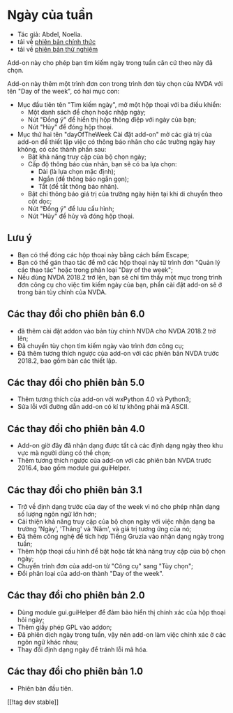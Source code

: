 # Ngày của tuần #

*	 Tác giả: Abdel, Noelia.
*	 tải về [phiên bản chính thức][1]
*	 tải về [phiên bản thử nghiệm][2]

Add-on này cho phép bạn tìm kiếm ngày trong tuần căn cứ theo này đã chọn.

Add-on này thêm một trình đơn con trong trình đơn tùy chọn của NVDA với tên
"Day of the week", có hai mục con:


*	Mục đầu tiên tên "Tìm kiếm ngày", mở một hộp thoại với ba điều khiển:
	*	Một danh sách để chọn hoặc nhập ngày;
	*	Nút "Đồng ý" để hiển thị hộp thông điệp với ngày của bạn;
	*	Nút "Hủy" để đóng hộp thoại.
*	Mục thứ hai tên "dayOfTheWeek Cài đặt add-on" mở các giá trị của add-on để thiết lập việc có thông báo nhãn cho các trường ngày hay không, có các thành phần sau:
	*	Bật khả năng truy cập của bộ chọn ngày;
	*	Cấp độ thông báo của nhãn, bạn sẽ có ba lựa chọn:
		*	Dài (là lựa chọn mặc định);
		*	Ngắn (để thông báo ngắn gọn);
		*	Tắt (để tắt thông báo nhãn).
	*	Bật chỉ thông báo giá trị của trường ngày hiện tại khi di chuyển theo cột dọc;
	*	Nút "Đồng ý" để lưu cấu hình;
	*	Nút "Hủy" để hủy và đóng hộp thoại.

## Lưu ý ##

*	 Bạn có thể đóng các hộp thoại này bằng cách bấm Escape;
*	 Bạn có thể gán thao tác để mở các hộp thoại này từ trình đơn "Quản lý các
   thao tác" hoặc trong phân loại "Day of the week";
*	 Nếu dùng NVDA 2018.2 trở lên, bạn sẽ chỉ tìm thấy một mục trong trình đơn
   công cụ cho việc tìm kiếm ngày của bạn, phần cài đặt add-on sẽ ở trong
   bản tùy chỉnh của NVDA.

## Các thay đổi cho phiên bản 6.0 ##

*	 đã thêm cài đặt addon vào bản tùy chỉnh NVDA cho NVDA 2018.2 trở lên;
*	 Đã chuyển tùy chọn tìm kiếm ngày vào trình đơn công cụ;
*	 Đã thêm tương thích ngược của add-on với các phiên bản NVDA trước 2018.2,
   bao gồm bản các thiết lập.

## Các thay đổi cho phiên bản 5.0 ##

*	 Thêm tương thích của add-on với wxPython 4.0 và Python3;
*	 Sửa lỗi với đường dẫn add-on có kí tự không phải mã ASCII.

## Các thay đổi cho phiên bản 4.0 ##

*	 Add-on giờ đây đã nhận dạng được tất cả các định dạng ngày theo khu vực
   mà người dùng có thể chọn;
*	 Thêm tương thích ngược của add-on với các phiên bản NVDA trước 2016.4,
   bao gồm module gui.guiHelper.

## Các thay đổi cho phiên bản 3.1 ##

*	 Trở về định dạng trước của day of the week vì nó cho phép nhận dạng số
   lượng ngôn ngữ lớn hơn;
*	 Cải thiện khả năng truy cập của bộ chọn ngày với việc nhận dạng ba trường
   'Ngày', 'Tháng' và 'Năm', và giá trị tương ứng của nó;
*	 Đã thêm công nghệ để tích hợp Tiếng Gruzia vào nhận dạng ngày trong tuần;
*	 Thêm hộp thoại cấu hình để  bật hoặc tắt khả năng truy cập của bộ chọn
   ngày;
*	 Chuyển trình đơn của add-on từ "Công cụ" sang "Tùy chọn";
*	 Đổi phân loại của add-on thành "Day of the week".

## Các thay đổi cho phiên bản 2.0 ##

*	 Dùng module gui.guiHelper để đảm bảo hiển thị chính xác của hộp thoại hỏi
   ngày;
*	 Thêm giấy phép GPL vào addon;
*	 Đã phiên dịch ngày trong tuần, vậy nên add-on làm việc chính xác ở các
   ngôn ngữ khác nhau;
*	 Thay đổi định dạng ngày để tránh lỗi mã hóa.

## Các thay đổi cho phiên bản 1.0 ##

*	 Phiên bản đầu tiên.

[[!tag dev stable]]

[1]: https://addons.nvda-project.org/files/get.php?file=dw

[2]: https://addons.nvda-project.org/files/get.php?file=dw-dev
